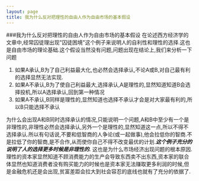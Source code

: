 ```yaml
---
layout: page
title: 我为什么反对把理性的自由人作为自由市场的基本假设
---
```


###我为什么反对把理性的自由人作为自由市场的基本假设
在论述西方经济学的文章中,经常囚徒理出现"囚徒困境"这个例子来说明人的自利性和理性的选择.这也是自由市场的理论基础.这个假设当然没有问题,问题出现在结论上,我们来分析一下问题

1. 如果A承认,B为了自己利益最大化,也必然会选择承认,不论A或B,对自己最有利的选择显然无法实现.
2. 如果A不承认,B为了使自己利益最大,选择承认,A是理性的,显然知道知道B会选择投机,所以A选择承认,回到第一种情况
3. 如果A不承认,B同样是理性的,显然知道也选择不承认才会是对大家最有利的,所以B只能选择不承认

为什么会出现A和B同时选择承认的情况,只能说明一个问题,A和B中至少有一个是非理性的,非理性必然会选择承认,另外一个是理性的,显然知道这一点,所以不得不选择承认.所以有句话说,不要和低智商的人争论(或一起做事),他会拉低你的智商.不是拉低了你的智商,是不合作,从而使你自己不得不改变最优的计划.***这个例子充分的说明了人的选择更多时候是非理性的.***
这也是为什么市场经济出现问题的根本原因.理性的资本家显然知道不顾消费能力的生产会导致东西卖不出东西,资本家的联合体显然也知道消费者没有购买能力的时候也是资本家无法赚取更多利润的时候,但是金融危机还是会出现,贫富差距会拉大到社会容忍的底线也就有了充分的依据了.
